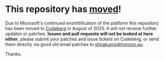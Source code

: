# This repository has [moved](https://shinmera.com/projects/cl-gog-galaxy)!
Due to Microsoft's continued enshittification of the platform this repository has been moved to [Codeberg](https://shinmera.com/projects/cl-gog-galaxy) in August of 2025. It will not receive further updates or patches. **Issues and pull requests will not be looked at here either**, please submit your patches and issue tickets on Codeberg, or send them directly via good old email patches to [shirakumo@tymoon.eu](mailto:shirakumo@tymoon.eu).

Thanks.